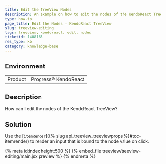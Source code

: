 ```yaml
---
title: Edit the TreeView Nodes
description: An example on how to edit the nodes of the KendoReact TreeView.
type: how-to
page_title: Edit the Nodes - KendoReact TreeView
slug: treeview-editing
tags: treeview, kendoreact, edit, nodes
ticketid: 1408165
res_type: kb
category: knowledge-base
---
```


## Environment

<table>
    <tbody>
	    <tr>
	    	<td>Product</td>
	    	<td>Progress® KendoReact</td>
	    </tr>
    </tbody>
</table>


## Description

How can I edit the nodes of the KendoReact TreeView?

## Solution

Use the [`itemRender`]({% slug api_treeview_treeviewprops %}#toc-itemrender) to render an input that is bound to the node value on click.

{% meta id:index height:500 %}
{% embed_file treeview/treeview-editing/main.jsx preview %}
{% endmeta %}
